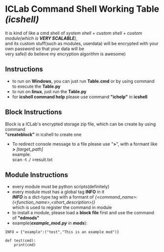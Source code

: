 # ICLab Command Shell Working Table *(icshell)* #
  It is kind of like a cmd shell of *system shell* + *custom shell* + *custom module(which is ****VERY SCALABLE****)*,   
  and its custom stuff(such as modules, userdata) will be encrypted with your own password so that your data will be    
  very safe(I do believe my encryption algorithm is awesome)


## Instructions ##
- to run on **Windows**, you can just run **Table.cmd** or by using command to execute
  the **Table.py**
- to run on **linux**, just run the **Table.py**
- for **icshell command help** please use command **"ichelp"** in **icshell**


## Block Instructions ##
  Block is a ICLab's encrypted storage zip file, which can be create by using command   
  **"createblock"** in icshell to create one
- To redirect console message to a file please use "**>**", with a formant like **>** *[target_path]*   
  example:   
    scan -t ./ >result.txt


## Module Instructions ##
- every module must be python scripts(definitely)
- every module must has a global tag **INFO** in it    
  ***INFO*** is a dict-type tag with a formant of *{<command_name>:(<function_name>,<short_description>)}*    
  which is used to register the command in module
- to install a module, please load a **block file** first and use the command of **"edmods"**
- example(***example_mod.py*** in ***mods***):   
~~~
INFO = {"example":("test","This is an example mod")}

def test(cmd):
	print(cmd)
~~~
